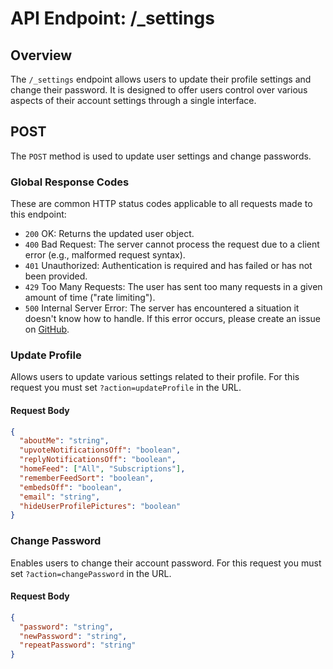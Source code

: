 # API Endpoint: /\_settings

## Overview

The `/_settings` endpoint allows users to update their profile settings and change their password. It is designed to offer users control over various aspects of their account settings through a single interface.

## POST

The `POST` method is used to update user settings and change passwords.

### Global Response Codes

These are common HTTP status codes applicable to all requests made to this endpoint:

- `200` OK: Returns the updated user object.
- `400` Bad Request: The server cannot process the request due to a client error (e.g., malformed request syntax).
- `401` Unauthorized: Authentication is required and has failed or has not been provided.
- `429` Too Many Requests: The user has sent too many requests in a given amount of time ("rate limiting").
- `500` Internal Server Error: The server has encountered a situation it doesn't know how to handle. If this error occurs, please create an issue on [GitHub](https://github.com/discuitnet/discuit).

### Update Profile

Allows users to update various settings related to their profile. For this request you must set `?action=updateProfile` in the URL.

#### Request Body

```json
{
  "aboutMe": "string",
  "upvoteNotificationsOff": "boolean",
  "replyNotificationsOff": "boolean",
  "homeFeed": ["All", "Subscriptions"],
  "rememberFeedSort": "boolean",
  "embedsOff": "boolean",
  "email": "string",
  "hideUserProfilePictures": "boolean"
}
```

### Change Password

Enables users to change their account password.  For this request you must set `?action=changePassword` in the URL.

#### Request Body

```json
{
  "password": "string",
  "newPassword": "string",
  "repeatPassword": "string"
}
```
